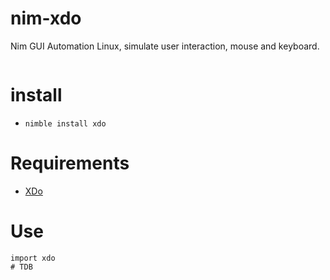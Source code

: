 # nim-xdo

Nim GUI Automation Linux, simulate user interaction, mouse and keyboard.

![]()

# install

- `nimble install xdo`


# Requirements

- [XDo](https://github.com/baskerville/xdo#xdo1)


# Use

```
import xdo
# TDB
```
